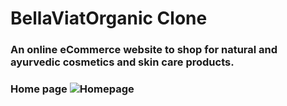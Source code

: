 # BellaViatOrganic Clone 
### An online eCommerce website to shop for natural and ayurvedic cosmetics and skin care products.
### Home page ![Homepage](https://github.com/vivekraj21/WEB19_CONSTRUCT_WEEK_1/blob/main/Images/Screenshot%20(198).png)
